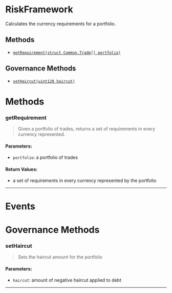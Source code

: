 # RiskFramework

Calculates the currency requirements for a portfolio.


## Methods
- [`getRequirement(struct Common.Trade[] portfolio)`](#getRequirement)


## Governance Methods
- [`setHaircut(uint128 haircut)`](#setHaircut)

# Methods
### getRequirement
> Given a portfolio of trades, returns a set of requirements in every currency represented.

#### Parameters:
- `portfolio`: a portfolio of trades

#### Return Values:
- a set of requirements in every currency represented by the portfolio

***


# Events

# Governance Methods
### setHaircut
> Sets the haircut amount for the portfolio

#### Parameters:
- `haircut`: amount of negative haircut applied to debt

***
